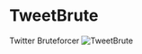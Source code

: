 # TweetBrute
Twitter Bruteforcer 
![TweetBrute](https://user-images.githubusercontent.com/53977560/92499873-ad506080-f1fc-11ea-9dce-882616f51ac4.jpeg)
